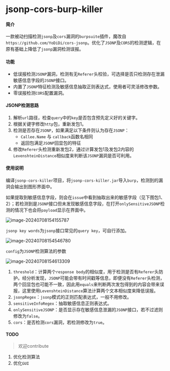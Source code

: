 # jsonp-cors-burp-killer
#### 简介

一款被动扫描检测`jsonp`及`cors`漏洞的`burpsuite`插件，魔改自`https://github.com/YoDiDi/cors-jsonp`。优化了`JSONP`及`CORS`的检测逻辑，在原有基础上降低了`jsonp`漏洞检测误报。

#### 功能

* 低误报检测`JSONP`漏洞，检测有无`Referer`头校验，可选择是否只检测存在泄漏敏感信息字段的`JSONP`接口。
* 内置了`JSONP`特征检测及敏感信息抽取正则表达式，使用者可灵活修改参数。
* 零误报检测`CORS`配置漏洞。

#### JSONP检测思路

1. 解析`url`路径，检查`query`中的`key`是否包含预先定义好的关键字。
2. 根据关键字修改`http`包，重新发包1。
3. 检测是否存在`JSONP`，如果满足以下条件则认为存在`JSONP`：
   * `Callee.Name` 与 `callback`函数名相同
   * 返回包满足`JSONP`回显包的特征
4. 修改`Referer`头检测重新发包2，通过计算发包1及发包2内容的`LevenshteinDistance`相似度来判断该`JSONP`漏洞是否可利用。

#### 使用说明

编译`jsonp-cors-killer`项目，将`jsonp-cors-killer.jar`导入`burp`，检测到的漏洞会输出到图形界面中。

如果提取到敏感信息字段，则会在`issue`中看到抽取出来的敏感字段（见下图包1、2）；若检测到是`JSONP`接口但未发现敏感信息字段，在打开`onlySensitiveJSONP`检测的情况下也会将`payload`显示在界面中。

![image-20240708154155787](https://squirt1e.oss-cn-beijing.aliyuncs.com/blog/image-20240708154155787.png)

`jsonp key words`为`jsonp`接口常见的`query key`，可自行添加。

![image-20240708154546780](https://squirt1e.oss-cn-beijing.aliyuncs.com/blog/image-20240708154546780.png)

`config`为`JSONP`检测算法的参数

![image-20240708154613309](https://squirt1e.oss-cn-beijing.aliyuncs.com/blog/image-20240708154613309.png)

1. `threshold`：计算两个`response body`的相似度，用于检测是否有`Referer`头防护。经分析发现，`JSONP`可能会带有时间戳等信息，即便没有`Referer`头检测，两个回显包也可能不一致，因此用`equals`来判断两次发包得到的内容会带来误报，这里使用`LevenshteinDistance`算法计算两个文本相似度来降低误报。
2. `jsonpRegex`：`jsonp`模式的正则匹配表达式，一般不用修改。
3. `sensitiveInfoRegex`：抽取敏感信息正则表达式。
4. `onlySensitiveJSONP`：是否显示存在敏感信息泄漏的`JSONP`接口，若不过滤则修改为`false`。
5. `cors`：是否检测`cors`漏洞，若检测修改为`true`。

#### TODO

> 欢迎contribute

1. 优化检测算法
1. 优化`GUI`
